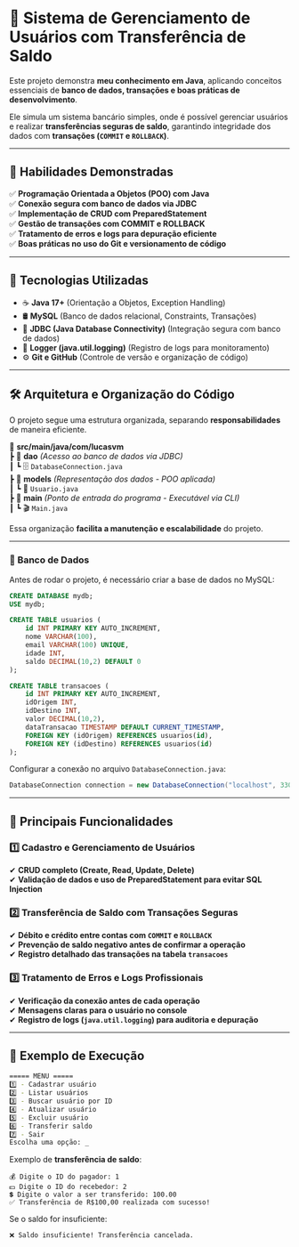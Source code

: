 # 🚀 Sistema de Gerenciamento de Usuários com Transferência de Saldo

Este projeto demonstra **meu conhecimento em Java**, aplicando conceitos essenciais de **banco de dados, transações e boas práticas de desenvolvimento**.  

Ele simula um sistema bancário simples, onde é possível gerenciar usuários e realizar **transferências seguras de saldo**, garantindo integridade dos dados com **transações (`COMMIT` e `ROLLBACK`)**.

---

## 📌 **Habilidades Demonstradas**
✅ **Programação Orientada a Objetos (POO) com Java**  
✅ **Conexão segura com banco de dados via JDBC**  
✅ **Implementação de CRUD com PreparedStatement**  
✅ **Gestão de transações com COMMIT e ROLLBACK**  
✅ **Tratamento de erros e logs para depuração eficiente**  
✅ **Boas práticas no uso do Git e versionamento de código**  

---

## 🔧 **Tecnologias Utilizadas**
- ☕ **Java 17+** (Orientação a Objetos, Exception Handling)
- 🛢 **MySQL** (Banco de dados relacional, Constraints, Transações)
- 🔗 **JDBC (Java Database Connectivity)** (Integração segura com banco de dados)
- 📝 **Logger (java.util.logging)** (Registro de logs para monitoramento)
- ⚙️ **Git e GitHub** (Controle de versão e organização de código)

---

## 🛠️ **Arquitetura e Organização do Código**
O projeto segue uma estrutura organizada, separando **responsabilidades** de maneira eficiente.

📂 **src/main/java/com/lucasvm**  
 ┣ 📂 **dao** *(Acesso ao banco de dados via JDBC)*  
 ┃ ┗ 🗄️ `DatabaseConnection.java`  
 ┣ 📂 **models** *(Representação dos dados - POO aplicada)*  
 ┃ ┗ 👤 `Usuario.java`  
 ┣ 📂 **main** *(Ponto de entrada do programa - Executável via CLI)*  
 ┃ ┗ 🎬 `Main.java`  

Essa organização **facilita a manutenção e escalabilidade** do projeto.

---

### **💾 Banco de Dados**
Antes de rodar o projeto, é necessário criar a base de dados no MySQL:

```sql
CREATE DATABASE mydb;
USE mydb;

CREATE TABLE usuarios (
    id INT PRIMARY KEY AUTO_INCREMENT,
    nome VARCHAR(100),
    email VARCHAR(100) UNIQUE,
    idade INT,
    saldo DECIMAL(10,2) DEFAULT 0
);

CREATE TABLE transacoes (
    id INT PRIMARY KEY AUTO_INCREMENT,
    idOrigem INT,
    idDestino INT,
    valor DECIMAL(10,2),
    dataTransacao TIMESTAMP DEFAULT CURRENT_TIMESTAMP,
    FOREIGN KEY (idOrigem) REFERENCES usuarios(id),
    FOREIGN KEY (idDestino) REFERENCES usuarios(id)
);
```

Configurar a conexão no arquivo `DatabaseConnection.java`:
```java
DatabaseConnection connection = new DatabaseConnection("localhost", 3306, "mydb", "root", "sua_senha");
```

---

## 📌 **Principais Funcionalidades**
### **1️⃣ Cadastro e Gerenciamento de Usuários**
✔ **CRUD completo (Create, Read, Update, Delete)**  
✔ **Validação de dados e uso de PreparedStatement para evitar SQL Injection**  

### **2️⃣ Transferência de Saldo com Transações Seguras**
✔ **Débito e crédito entre contas com `COMMIT` e `ROLLBACK`**  
✔ **Prevenção de saldo negativo antes de confirmar a operação**  
✔ **Registro detalhado das transações na tabela `transacoes`**  

### **3️⃣ Tratamento de Erros e Logs Profissionais**
✔ **Verificação da conexão antes de cada operação**  
✔ **Mensagens claras para o usuário no console**  
✔ **Registro de logs (`java.util.logging`) para auditoria e depuração**  

---

## 📌 **Exemplo de Execução**
```bash
===== MENU =====
1️⃣ - Cadastrar usuário
2️⃣ - Listar usuários
3️⃣ - Buscar usuário por ID
4️⃣ - Atualizar usuário
5️⃣ - Excluir usuário
6️⃣ - Transferir saldo
7️⃣ - Sair
Escolha uma opção: _
```

Exemplo de **transferência de saldo**:
```
💰 Digite o ID do pagador: 1
💵 Digite o ID do recebedor: 2
💲 Digite o valor a ser transferido: 100.00
✅ Transferência de R$100,00 realizada com sucesso!
```

Se o saldo for insuficiente:
```
❌ Saldo insuficiente! Transferência cancelada.
```

